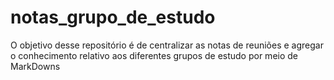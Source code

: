 # notas_grupo_de_estudo
O objetivo desse repositório é de centralizar as notas de reuniões e agregar o conhecimento relativo aos diferentes grupos de estudo por meio de MarkDowns
